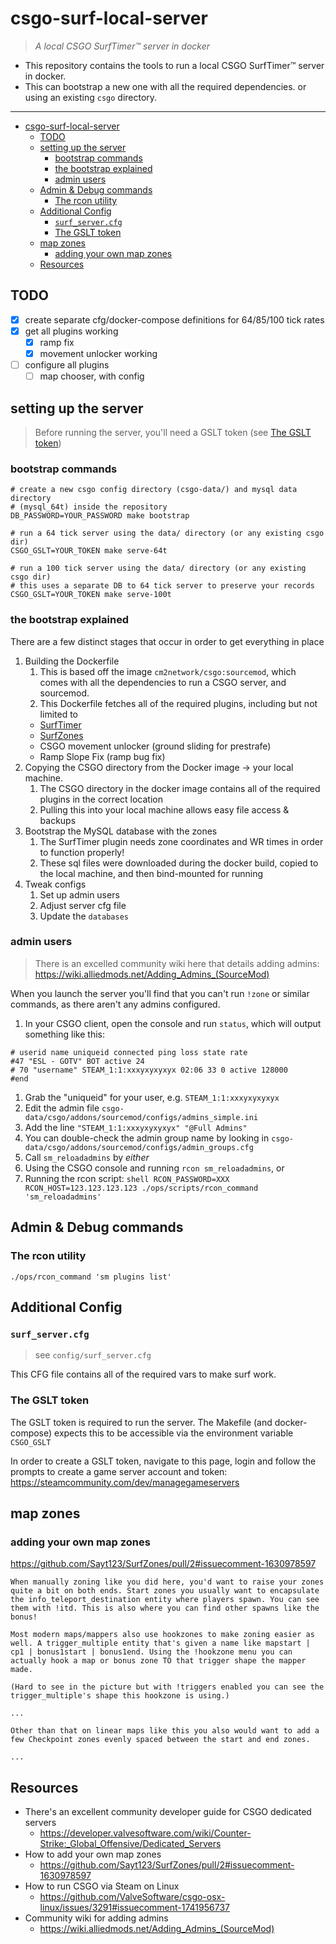 # csgo-surf-local-server

> _A local CSGO SurfTimer™ server in docker_

- This repository contains the tools to run a local CSGO SurfTimer™ server in docker.
- This can bootstrap a new one with all the required dependencies. or using an existing `csgo` directory.

---

- [csgo-surf-local-server](#csgo-surf-local-server)
  - [TODO](#todo)
  - [setting up the server](#setting-up-the-server)
    - [bootstrap commands](#bootstrap-commands)
    - [the bootstrap explained](#the-bootstrap-explained)
    - [admin users](#admin-users)
  - [Admin \& Debug commands](#admin--debug-commands)
    - [The rcon utility](#the-rcon-utility)
  - [Additional Config](#additional-config)
    - [`surf_server.cfg`](#surf_servercfg)
    - [The GSLT token](#the-gslt-token)
  - [map zones](#map-zones)
    - [adding your own map zones](#adding-your-own-map-zones)
  - [Resources](#resources)

## TODO

- [x] create separate cfg/docker-compose definitions for 64/85/100 tick rates
- [x] get all plugins working
  - [x] ramp fix
  - [x] movement unlocker working
- [ ] configure all plugins
  - [ ] map chooser, with config

## setting up the server

> Before running the server, you'll need a GSLT token (see [The GSLT token](#the-gslt-token))

### bootstrap commands

```shell
# create a new csgo config directory (csgo-data/) and mysql data directory
# (mysql_64t) inside the repository
DB_PASSWORD=YOUR_PASSWORD make bootstrap

# run a 64 tick server using the data/ directory (or any existing csgo dir)
CSGO_GSLT=YOUR_TOKEN make serve-64t

# run a 100 tick server using the data/ directory (or any existing csgo dir)
# this uses a separate DB to 64 tick server to preserve your records
CSGO_GSLT=YOUR_TOKEN make serve-100t
```

### the bootstrap explained

There are a few distinct stages that occur in order to get everything in place

1. Building the Dockerfile
   1. This is based off the image `cm2network/csgo:sourcemod`, which comes with all the dependencies to run a CSGO server, and sourcemod.
   2. This Dockerfile fetches all of the required plugins, including but not limited to
     - [SurfTimer](https://github.com/surftimer/SurfTimer)
     - [SurfZones](https://github.com/Sayt123/SurfZones)
     - CSGO movement unlocker (ground sliding for prestrafe)
     - Ramp Slope Fix (ramp bug fix)
2. Copying the CSGO directory from the Docker image -> your local machine.
   1. The CSGO directory in the docker image contains all of the required plugins in the correct location
   2. Pulling this into your local machine allows easy file access & backups
3. Bootstrap the MySQL database with the zones
   1. The SurfTimer plugin needs zone coordinates and WR times in order to function properly!
   2. These sql files were downloaded during the docker build, copied to the local machine, and then bind-mounted for running
4. Tweak configs
   1. Set up admin users
   2. Adjust server cfg file
   3. Update the `databases`

### admin users

> There is an excelled community wiki here that details adding admins: https://wiki.alliedmods.net/Adding_Admins_(SourceMod)

When you launch the server you'll find that you can't run `!zone` or similar commands, as there aren't any admins configured.

1. In your CSGO client, open the console and run `status`, which will output something like this:
  ```shell
  # userid name uniqueid connected ping loss state rate
  #47 "ESL - GOTV" BOT active 24
  # 70 "username" STEAM_1:1:xxxyxyxyxyx 02:06 33 0 active 128000
  #end
  ```
  1. Grab the "uniqueid" for your user, e.g. `STEAM_1:1:xxxyxyxyxyx`
2. Edit the admin file `csgo-data/csgo/addons/sourcemod/configs/admins_simple.ini`
  1. Add the line `"STEAM_1:1:xxxyxyxyxyx" "@Full Admins"`
  2. You can double-check the admin group name by looking in `csgo-data/csgo/addons/sourcemod/configs/admin_groups.cfg`
3. Call `sm_reloadadmins` by _either_
  1. Using the CSGO console and running `rcon sm_reloadadmins`, or
  2. Running the rcon script:
    ```shell
    RCON_PASSWORD=XXX RCON_HOST=123.123.123.123 ./ops/scripts/rcon_command 'sm_reloadadmins'
    ```

## Admin & Debug commands

### The rcon utility

```shell
./ops/rcon_command 'sm plugins list'
```

## Additional Config

### `surf_server.cfg`

> see `config/surf_server.cfg`

This CFG file contains all of the required vars to make surf work.

### The GSLT token

The GSLT token is required to run the server. The Makefile (and docker-compose) expects this to be accessible via the environment variable `CSGO_GSLT`

In order to create a GSLT token, navigate to this page, login and follow the prompts to create a game server account and token: https://steamcommunity.com/dev/managegameservers

## map zones

### adding your own map zones

https://github.com/Sayt123/SurfZones/pull/2#issuecomment-1630978597

```
When manually zoning like you did here, you'd want to raise your zones quite a bit on both ends. Start zones you usually want to encapsulate the info_teleport_destination entity where players spawn. You can see them with !itd. This is also where you can find other spawns like the bonus!

Most modern maps/mappers also use hookzones to make zoning easier as well. A trigger_multiple entity that's given a name like mapstart | cp1 | bonus1start | bonus1end. Using the !hookzone menu you can actually hook a map or bonus zone TO that trigger shape the mapper made.

(Hard to see in the picture but with !triggers enabled you can see the trigger_multiple's shape this hookzone is using.)

...

Other than that on linear maps like this you also would want to add a few Checkpoint zones evenly spaced between the start and end zones.

...
```

## Resources

- There's an excellent community developer guide for CSGO dedicated servers
  - https://developer.valvesoftware.com/wiki/Counter-Strike:_Global_Offensive/Dedicated_Servers
- How to add your own map zones
  - https://github.com/Sayt123/SurfZones/pull/2#issuecomment-1630978597
- How to run CSGO via Steam on Linux
  - https://github.com/ValveSoftware/csgo-osx-linux/issues/3291#issuecomment-1741956737
- Community wiki for adding admins
  - https://wiki.alliedmods.net/Adding_Admins_(SourceMod)
